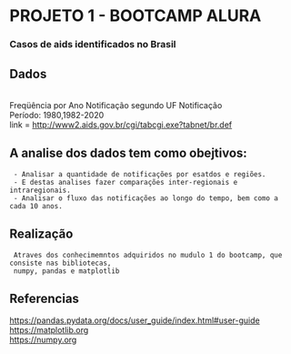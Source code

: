 # PROJETO 1 - BOOTCAMP ALURA 

### Casos de aids identificados no Brasil

## Dados

<br>Freqüência por Ano Notificação segundo UF Notificação
<br>Período: 1980,1982-2020
<br>link = http://www2.aids.gov.br/cgi/tabcgi.exe?tabnet/br.def

## A analise dos dados tem como obejtivos:
     - Analisar a quantidade de notificações por esatdos e regiões. 
     - E destas analises fazer comparações inter-regionais e intraregionais.
     - Analisar o fluxo das notificações ao longo do tempo, bem como a cada 10 anos.
     
## Realização
     Atraves dos conhecimemntos adquiridos no mudulo 1 do bootcamp, que consiste nas bibliotecas,
     numpy, pandas e matplotlib
     


## Referencias 
https://pandas.pydata.org/docs/user_guide/index.html#user-guide
<br>https://matplotlib.org
<br>https://numpy.org
